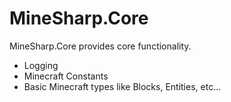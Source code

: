 ﻿# MineSharp.Core

MineSharp.Core provides core functionality.

- Logging
- Minecraft Constants
- Basic Minecraft types like Blocks, Entities, etc...